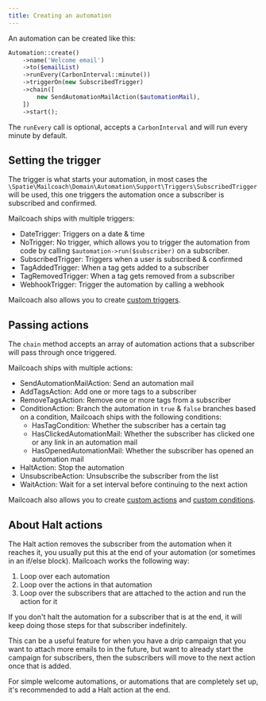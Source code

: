 ```yaml
---
title: Creating an automation
---
```


An automation can be created like this:

```php
Automation::create()
    ->name('Welcome email')
    ->to($emailList)
    ->runEvery(CarbonInterval::minute())
    ->triggerOn(new SubscribedTrigger)
    ->chain([
        new SendAutomationMailAction($automationMail),
    ])
    ->start();
```

The `runEvery` call is optional, accepts a `CarbonInterval` and will run every minute by default.

## Setting the trigger

The trigger is what starts your automation, in most cases the `\Spatie\Mailcoach\Domain\Automation\Support\Triggers\SubscribedTrigger` will be used, this one triggers the automation once a subscriber is subscribed and confirmed.

Mailcoach ships with multiple triggers:

- DateTrigger: Triggers on a date & time
- NoTrigger: No trigger, which allows you to trigger the automation from code by calling `$automation->run($subscriber)` on a subscriber.
- SubscribedTrigger: Triggers when a user is subscribed & confirmed
- TagAddedTrigger: When a tag gets added to a subscriber
- TagRemovedTrigger: When a tag gets removed from a subscriber
- WebhookTrigger: Trigger the automation by calling a webhook

Mailcoach also allows you to create [custom triggers](/docs/self-hosted/v6/automations/creating-custom-triggers).

## Passing actions

The `chain` method accepts an array of automation actions that a subscriber will pass through once triggered.

Mailcoach ships with multiple actions:

- SendAutomationMailAction: Send an automation mail
- AddTagsAction: Add one or more tags to a subscriber
- RemoveTagsAction: Remove one or more tags from a subscriber
- ConditionAction: Branch the automation in `true` & `false` branches based on a condition, Mailcoach ships with the following conditions:
  - HasTagCondition: Whether the subscriber has a certain tag
  - HasClickedAutomationMail: Whether the subscriber has clicked one or any link in an automation mail
  - HasOpenedAutomationMail: Whether the subscriber has opened an automation mail
- HaltAction: Stop the automation
- UnsubscribeAction: Unsubscribe the subscriber from the list
- WaitAction: Wait for a set interval before continuing to the next action

Mailcoach also allows you to create [custom actions](/docs/self-hosted/v6/automations/creating-custom-actions) and [custom conditions](/docs/self-hosted/v6/automations/creating-conditions).

## About Halt actions

The Halt action removes the subscriber from the automation when it reaches it, you usually put this at the end of your automation (or sometimes in an if/else block). Mailcoach works the following way:

1. Loop over each automation
2. Loop over the actions in that automation
3. Loop over the subscribers that are attached to the action and run the action for it

If you don't halt the automation for a subscriber that is at the end, it will keep doing those steps for that subscriber indefinitely.

This can be a useful feature for when you have a drip campaign that you want to attach more emails to in the future, but want to already start the campaign for subscribers, then the subscribers will move to the next action once that is added.

For simple welcome automations, or automations that are completely set up, it's recommended to add a Halt action at the end.

